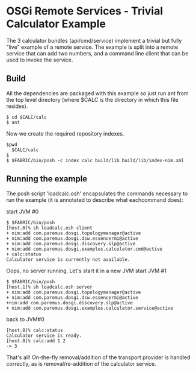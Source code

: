 # OSGi Remote Services - Trivial Calculator Example

The 3 calculator bundles (api/cmd/service) implement a trivial but fully "live"
example of a remote service. The example is split into a remote service that
can add two numbers, and a command line client that can be used to invoke the
service.

## Build

All the dependencies are packaged with this example so just run ant from the top level directory
(where $CALC is the directory in which this file resides).

    $ cd $CALC/calc
    $ ant 

Now we create the required repository indexes. 

    $pwd 
      $CALC/calc
    $
    $ $FABRIC/bin/posh -c index calc build/lib build/lib/index-nim.xml

## Running the example

The posh script 'loadcalc.osh' encapsulates the commands necessary to run the
example (it is annotated to describe what eachcommand does):

start JVM #0

	$ $FABRIC/bin/posh
	[host.0]% sh loadcalc.osh client
	+ nim:add com.paremus.dosgi.topologymanager@active
	+ nim:add com.paremus.dosgi.dsw.essencermi@active
	+ nim:add com.paremus.dosgi.discovery.slp@active
	+ nim:add com.paremus.dosgi.examples.calculator.cmd@active
	+ calc:status
	Calculator service is currently not available.

Oops, no server running. Let's start it in a new JVM
start JVM #1

	$ $FABRIC/bin/posh
	[host.1]% sh loadcalc.osh server
	+ nim:add com.paremus.dosgi.topologymanager@active
	+ nim:add com.paremus.dosgi.dsw.essencermi@active
	+nim:add com.paremus.dosgi.discovery.slp@active
	+ nim:add com.paremus.dosgi.examples.calculator.service@active

back to JVM#0

	[host.0]% calc:status
	Calculator service is ready.
	[host.0]% calc:add 1 2
	-> 3

That's all! On-the-fly removal/addition of the transport provider is handled
correctly, as is removal/re-addition of the calculator service.
